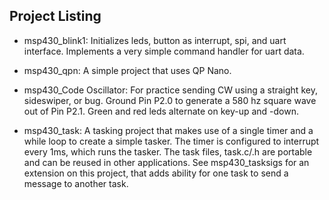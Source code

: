 Project Listing
---------------


- msp430_blink1:  Initializes leds, button as interrupt, spi, and uart interface.  Implements a very simple command handler for uart data.

- msp430_qpn:  A simple project that uses QP Nano.

- msp430_Code Oscillator: For practice sending CW using a straight key, sideswiper, or bug. Ground Pin P2.0 to generate a 580 hz square wave out of Pin P2.1. Green and red leds alternate on key-up and -down.

- msp430_task: A tasking project that makes use of a single timer and a while loop to create a simple tasker. The timer is configured to interrupt every 1ms, which runs the tasker. The task files, task.c/.h are portable and can be reused in other applications. See msp430_tasksigs for an extension on this project, that adds ability for one task to send a message to another task.
